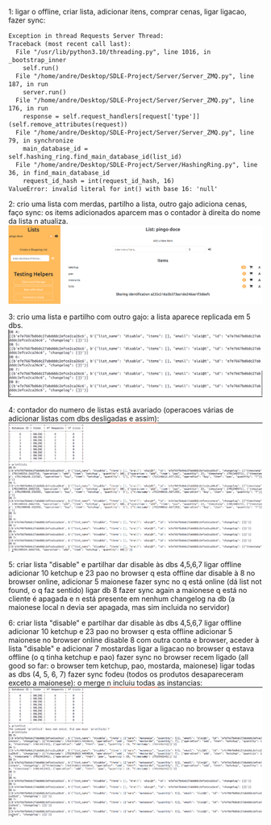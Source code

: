 1: ligar o offline, criar lista, adicionar itens, comprar cenas, ligar ligacao, fazer sync: 
```
Exception in thread Requests Server Thread:
Traceback (most recent call last):
  File "/usr/lib/python3.10/threading.py", line 1016, in _bootstrap_inner
    self.run()
  File "/home/andre/Desktop/SDLE-Project/Server/Server_ZMQ.py", line 187, in run
    server.run()
  File "/home/andre/Desktop/SDLE-Project/Server/Server_ZMQ.py", line 176, in run
    response = self.request_handlers[request['type']](self.remove_attributes(request))
  File "/home/andre/Desktop/SDLE-Project/Server/Server_ZMQ.py", line 79, in synchronize
    main_database_id = self.hashing_ring.find_main_database_id(list_id)
  File "/home/andre/Desktop/SDLE-Project/Server/HashingRing.py", line 36, in find_main_database_id
    request_id_hash = int(request_id_hash, 16)
ValueError: invalid literal for int() with base 16: 'null'
```
2: crio uma lista com merdas, partilho a lista, outro gajo adiciona cenas, faço sync: os items adicionados aparcem mas o contador à direita do nome da lista n atualiza.
![img](bug_counter.png)

3: crio uma lista e partilho com outro gajo: a lista aparece replicada em 5 dbs.
![img](bug_replication.png)

4: contador do numero de listas está avariado (operacoes várias de adicionar listas com dbs desligadas e assim):
![img](bug_list.png)

5:
criar lista "disable" e partilhar
dar disable às dbs 4,5,6,7
ligar offline
adicionar 10 ketchup e 23 pao no browser q esta offline
dar disable à 8
no browser online, adicionar 5 maionese
fazer sync no q está online (dá list not found, o q faz sentido)
ligar db 8
fazer sync again
a maionese q está no cliente é apagada e n está presente em nenhum changelog na db (a maionese local n devia ser apagada, mas sim incluida no servidor)

6:
criar lista "disable" e partilhar
dar disable às dbs 4,5,6,7
ligar offline
adicionar 10 ketchup e 23 pao no browser q esta offline
adicionar 5 maionese no browser online
disable 8
com outra conta e browser, aceder à lista "disable" e adicionar 7 mostardas
ligar a ligacao no browser q estava offline (o q tinha ketchup e pao)
fazer sync no browser recem ligado
(all good so far: o browser tem ketchup, pao, mostarda, maionese)
ligar todas as dbs (4, 5, 6, 7)
fazer sync
fodeu (todos os produtos desapareceram exceto a maionese): o merge n incluiu todas as instancias:
![img](bug_merge.png)

